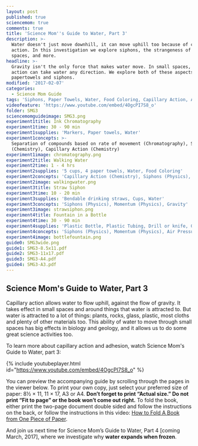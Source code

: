 ```yaml
---
layout: post
published: true
sciencemom: true
comments: true
title: 'Science Mom''s Guide to Water, Part 3'
description: >-
  Water doesn't just move downhill, it can move uphill too because of capillary
  action. In this investigation we explore siphons, the strangeness of small
  spaces, and more.
headline: >-
  Gravity isn't the only force that makes water move. In small spaces, capillary
  action can take water any direction. We explore both of these aspects with
  papertowels and siphons.
modified: '2017-02-07'
categories:
  - Science Mom Guide
tags: 'Siphons, Paper Towels, Water, Food Coloring, Capillary Action, Adhesion'
videofeature: 'https://www.youtube.com/embed/4OgcPI7S8_o'
folder: SMG3
sciencemomguideimage: SMG3.png
experiment1title: Ink Chromatography
experiment1time: 30 - 90 min
experiment1supplies: 'Markers, Paper towels, Water'
experiment1concepts: >-
  Separation of compounds based on rate of movement (Chromatography), Solubility
  (Chemistry), Capillary Action (Chemistry)
experiment1image: chromatography.png
experiment2title: Walking Water
experiment2time: 1 - 4 hrs
experiment2supplies: '5 cups, 4 paper towels, Water, Food Coloring'
experiment2concepts: 'Capillary Action (Chemistry), Siphons (Physics), Gravity'
experiment2image: walkingwater.png
experiment3title: Straw Siphon
experiment3time: 10 - 20 min
experiment3supplies: 'Bendable drinking straws, Cups, Water'
experiment3concepts: 'Siphons (Physics), Momentum (Physics), Gravity'
experiment3image: strawsiphon.png
experiment4title: Fountain in a Bottle
experiment4time: 30 - 90 min
experiment4supplies: 'Plastic Bottle, Plastic Tubing, Drill or knife, Glue and Tape'
experiment4concepts: 'Siphons (Physics), Momentum (Physics), Air Pressure (Physcis), Gravity'
experiment4image: bottlefountain.png
guide0: SMG3wide.png
guide1: SMG3-8.5x11.pdf
guide2: SMG3-11x17.pdf
guide3: SMG3-A4.pdf
guide4: SMG3-A3.pdf
---
```

## Science Mom's Guide to Water, Part 3

Capillary action allows water to flow uphill, against the flow of gravity. It takes effect in small spaces and around things that water is attracted to. But water is attracted to a lot of things: plants, rocks, glass, plastic, most cloths and plenty of other materials too. This ability of water to move through small spaces has big effects in biology and geology, and it allows us to do some great science activities too.

To learn more about capillary action and adhesion, watch Science Mom's Guide to Water, part 3:


{% include youtubeplayer.html id="https://www.youtube.com/embed/4OgcPI7S8_o" %}

You can preview the accompanying guide by scrolling through the pages in the viewer below. To print your own copy, just select your preferred size of paper: 8½ &times; 11, 11 &times; 17, A3 or A4. __Don’t forget to print “Actual size.” Do not print “Fit to page” or the book won’t come out right.__ To fold the book, either print the two-page document double sided and follow the instructions on the back, or follow the instructions in this video: [How to Fold A Book from One Piece of Paper](https://www.youtube.com/watch?v=E0sS59oMBe0&t=3s). 

And join us next time for Science Mom’s Guide to Water, Part 4 [coming March, 2017], where we investigate why **water expands when frozen**.

